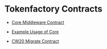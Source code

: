 # Tokenfactory Contracts

- [Core Middleware Contract](./contracts/tokenfactory_core/)
- [Example Usage of Core](./contracts/tf_example/)

- [CW20 Migrate Contract](./contracts/cw20_migrate/)
